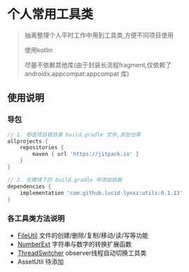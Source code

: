 # 个人常用工具类

> 抽离整理个人平时工作中用到工具类,方便不同项目使用
>
> 使用kotlin
>
> 尽量不依赖其他库(由于封装长流程fragment,仅依赖了 androidx.appcompat:appcompat 库)

## 使用说明

### 导包
```gradle
// 1. 修改项目根目录 build.gradle 文件,添加仓库
allprojects {
    repositories {
        maven { url 'https://jitpack.io' }
    }
}

// 2. 在模块下的 build.gradle 中添加依赖
dependencies {
    implementation 'com.github.lucid-lynxz:utils:0.1.13'
}
```

### 各工具类方法说明

* [FileUtil](doc/README_Fileutil.md) 文件的创建/删除/复制/移动/读/写等功能
* [NumberExt](doc/README_NumberExt.md) 字符串与数字的转换扩展函数
* [ThreadSwitcher](doc/README_ThreadSwitcher.md) observer线程自动切换工具类
* AssetUtil 待添加